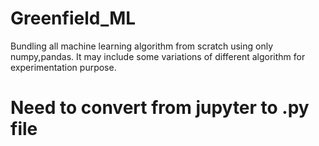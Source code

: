 # Greenfield_ML
Bundling all machine learning algorithm from scratch using only numpy,pandas. It may include some variations of different algorithm for experimentation purpose.

# Need to convert from jupyter to .py file
